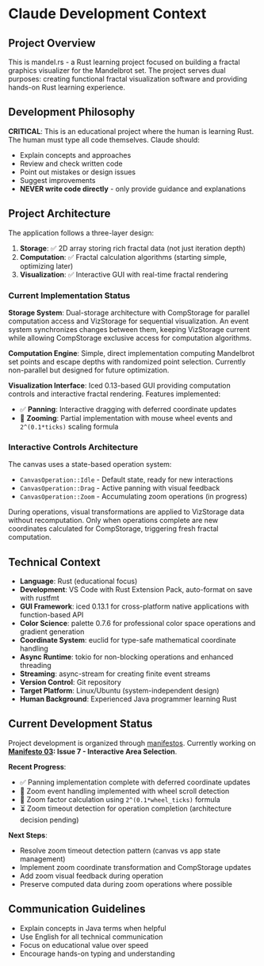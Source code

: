 # Claude Development Context

## Project Overview
This is mandel.rs - a Rust learning project focused on building a fractal graphics visualizer for the Mandelbrot set. The project serves dual purposes: creating functional fractal visualization software and providing hands-on Rust learning experience.

## Development Philosophy
**CRITICAL**: This is an educational project where the human is learning Rust. The human must type all code themselves. Claude should:
- Explain concepts and approaches
- Review and check written code
- Point out mistakes or design issues
- Suggest improvements
- **NEVER write code directly** - only provide guidance and explanations

## Project Architecture
The application follows a three-layer design:

1. **Storage**: ✅ 2D array storing rich fractal data (not just iteration depth)
2. **Computation**: ✅ Fractal calculation algorithms (starting simple, optimizing later)
3. **Visualization**: ✅ Interactive GUI with real-time fractal rendering

### Current Implementation Status
**Storage System**: Dual-storage architecture with CompStorage for parallel computation access and VizStorage for sequential visualization. An event system synchronizes changes between them, keeping VizStorage current while allowing CompStorage exclusive access for computation algorithms.

**Computation Engine**: Simple, direct implementation computing Mandelbrot set points and escape depths with randomized point selection. Currently non-parallel but designed for future optimization.

**Visualization Interface**: Iced 0.13-based GUI providing computation controls and interactive fractal rendering. Features implemented:
- ✅ **Panning**: Interactive dragging with deferred coordinate updates
- 🚧 **Zooming**: Partial implementation with mouse wheel events and `2^(0.1*ticks)` scaling formula

### Interactive Controls Architecture
The canvas uses a state-based operation system:
- `CanvasOperation::Idle` - Default state, ready for new interactions
- `CanvasOperation::Drag` - Active panning with visual feedback
- `CanvasOperation::Zoom` - Accumulating zoom operations (in progress)

During operations, visual transformations are applied to VizStorage data without recomputation. Only when operations complete are new coordinates calculated for CompStorage, triggering fresh fractal computation.

## Technical Context
- **Language**: Rust (educational focus)
- **Development**: VS Code with Rust Extension Pack, auto-format on save with rustfmt
- **GUI Framework**: iced 0.13.1 for cross-platform native applications with function-based API
- **Color Science**: palette 0.7.6 for professional color space operations and gradient generation
- **Coordinate System**: euclid for type-safe mathematical coordinate handling
- **Async Runtime**: tokio for non-blocking operations and enhanced threading
- **Streaming**: async-stream for creating finite event streams
- **Version Control**: Git repository
- **Target Platform**: Linux/Ubuntu (system-independent design)
- **Human Background**: Experienced Java programmer learning Rust

## Current Development Status
Project development is organized through [manifestos](manifestos/). Currently working on **[Manifesto 03](manifestos/manifesto-03-cleanup-and-mvp.md): Issue 7 - Interactive Area Selection**.

**Recent Progress**:
- ✅ Panning implementation complete with deferred coordinate updates
- 🚧 Zoom event handling implemented with wheel scroll detection
- 🚧 Zoom factor calculation using `2^(0.1*wheel_ticks)` formula
- ⏳ Zoom timeout detection for operation completion (architecture decision pending)

**Next Steps**:
- Resolve zoom timeout detection pattern (canvas vs app state management)
- Implement zoom coordinate transformation and CompStorage updates
- Add zoom visual feedback during operation
- Preserve computed data during zoom operations where possible

## Communication Guidelines
- Explain concepts in Java terms when helpful
- Use English for all technical communication
- Focus on educational value over speed
- Encourage hands-on typing and understanding
